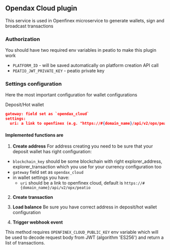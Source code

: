 ##  Opendax Cloud plugin

This service is used in Openfinex microservice to generate wallets, sign and broadcast transactions

### Authorization
You should have two required env variables in peatio to make this plugin work
- `PLATFORM_ID` - will be saved automatically on platform creation API call
- `PEATIO_JWT_PRIVATE_KEY` - peatio private key

### Settings configuration
Here the most important configuration for wallet configurations

Deposit/Hot wallet

```json
gateway: field set as `opendax_cloud`
settings:
  uri: a link to openfinex (e.g. "https://#{domain_name}/api/v2/opx/peatio")
```

#### Implemented functions are
1. **Create address**
For address creating you need to be sure that your deposit wallet has right configuration:
- `blockchain_key` should be some  blockchain with right explorer_address, explorer_transaction which you use for your currency configuration too
- `gateway` field set as `opendax_cloud`
- in wallet settings you have:
  - `uri` should be a link to openfinex cloud, default is `https://#{domain_name}/api/v2/opx/peatio`

2. **Create transaction**
3. **Load balance**
Be sure you have correct address in deposit/hot wallet configuration

4. **Trigger webhook event**

This method requires `OPENFINEX_CLOUD_PUBLIC_KEY` env variable which will be used to decode request body from JWT (algorithm 'ES256') and return a list of transactions.
